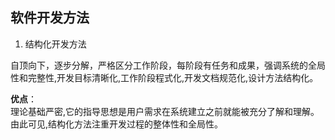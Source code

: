 ## 软件开发方法
1. 结构化开发方法
  
自顶向下，逐步分解，严格区分工作阶段，每阶段有任务和成果，强调系统的全局性和完整性,开发目标清晰化,工作阶段程式化,开发文档规范化,设计方法结构化。  

**优点**：  
理论基础严密,它的指导思想是用户需求在系统建立之前就能被充分了解和理解。由此可见,结构化方法注重开发过程的整体性和全局性。
